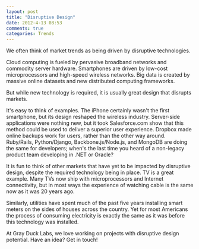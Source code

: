 ```yaml
---
layout: post
title: "Disruptive Design"
date: 2012-4-13 08:53
comments: true
categories: Trends
---
```


We often think of market trends as being driven by disruptive technologies.

Cloud computing is fueled by pervasive broadband networks and commodity server hardware. Smartphones are driven by low-cost microprocessors and high-speed wireless networks. Big data is created by massive online datasets and new distributed computing frameworks.

But while new technology is required, it is usually great design that disrupts markets.

It's easy to think of examples. The iPhone certainly wasn't the first smartphone, but its design reshaped the wireless industry. Server-side applications were nothing new, but it took Salesforce.com show that this method could be used to deliver a superior user experience. Dropbox made online backups work for users, rather than the other way around. Ruby/Rails, Python/Django, Backbone.js/Node.js, and MongoDB are doing the same for developers; when's the last time you heard of a non-legacy product team developing in .NET or Oracle?

It is fun to think of other markets that have yet to be impacted by disruptive design, despite the required technology being in place. TV is a great example. Many TVs now ship with microprocessors and Internet connectivity, but in most ways the experience of watching cable is the same now as it was 20 years ago. 

Similarly, utilities have spent much of the past five years installing smart meters on the sides of houses across the country. Yet for most Americans the process of consuming electricity is exactly the same as it was before this technology was installed.

At Gray Duck Labs, we love working on projects with disruptive design potential. Have an idea? Get in touch!